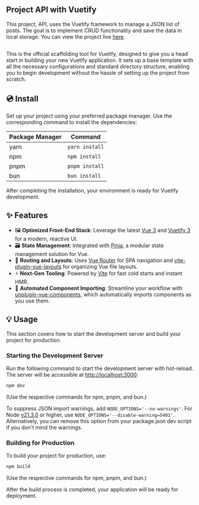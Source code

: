 
## Project API with Vuetify
 
This project, API, uses the Vuetify framework to manage a JSON list of posts. The goal is to implement CRUD functionality and save the data in local storage. You can view the project live [here](https://mustafa-vf-project.netlify.app/).

 ##


This is the official scaffolding tool for Vuetify, designed to give you a head start in building your new Vuetify application. It sets up a base template with all the necessary configurations and standard directory structure, enabling you to begin development without the hassle of setting up the project from scratch.
## 💿 Install

Set up your project using your preferred package manager. Use the corresponding command to install the dependencies:

| Package Manager       | Command        |
|-----------------------|----------------|
| yarn                  | `yarn install` |
| npm                   | `npm install`  |
| pnpm                  | `pnpm install` |
| bun                   | `bun install`  |

After completing the installation, your environment is ready for Vuetify development.

## ✨ Features

- 🖼️ **Optimized Front-End Stack**: Leverage the latest [Vue 3](https://v3.vuejs.org/) and [Vuetify 3](https://vuetifyjs.com/en/) for a modern, reactive UI.
- 🗃️ **State Management**: Integrated with [Pinia](https://pinia.vuejs.org/), a modular state management solution for Vue.
- 🚦 **Routing and Layouts**: Uses [Vue Router](https://router.vuejs.org/) for SPA navigation and [vite-plugin-vue-layouts](https://github.com/JohnCampionJr/vite-plugin-vue-layouts) for organizing Vue file layouts.
- ⚡ **Next-Gen Tooling**: Powered by [Vite](https://vitejs.dev/) for fast cold starts and instant HMR.
- 🧩 **Automated Component Importing**: Streamline your workflow with [unplugin-vue-components](https://github.com/antfu/unplugin-vue-components), which automatically imports components as you use them.

## 💡 Usage

This section covers how to start the development server and build your project for production.

### Starting the Development Server

Run the following command to start the development server with hot-reload. The server will be accessible at [http://localhost:3000](http://localhost:3000):

```bash
npm dev
```

(Use the respective commands for npm, pnpm, and bun.)

To suppress JSON import warnings, add `NODE_OPTIONS='--no-warnings'`. For Node [v21.3.0](https://nodejs.org/en/blog/release/v21.3.0) or higher, use `NODE_OPTIONS='--disable-warning=5401'`. Alternatively, you can remove this option from your package.json dev script if you don't mind the warnings.

### Building for Production

To build your project for production, use:

```bash
npm build
```

(Use the respective commands for npm, pnpm, and bun.)

After the build process is completed, your application will be ready for deployment.



